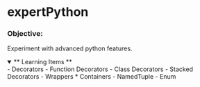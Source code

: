 # expertPython

### Objective: 
   Experiment with advanced python features. 

<details open>
<summary> ** Learning Items ** </summary>
- Decorators
	- Function Decorators
	- Class Decorators
	- Stacked Decorators
	- Wrappers
* Containers
	- NamedTuple
	- Enum
</details>
